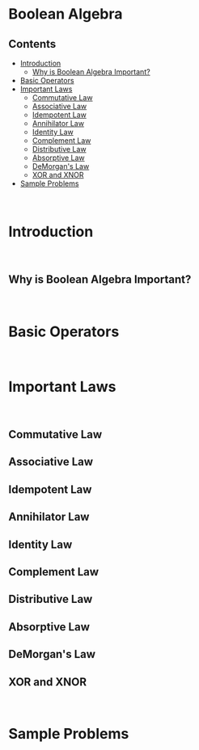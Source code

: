 # Boolean Algebra

## Contents
- [Introduction](#introduction)
  - [Why is Boolean Algebra Important?](#whyisbooleanalgebraimportant)
- [Basic Operators](#basicoperators)
- [Important Laws](#importantlaws)
  - [Commutative Law](#commutativelaws)
  - [Associative Law](#associativelaws)
  - [Idempotent Law](#idempotentlaw)
  - [Annihilator Law](#annihilatorlaw)
  - [Identity Law](#identitylaw)
  - [Complement Law](#complementlaw)
  - [Distributive Law](#distributivelaw)
  - [Absorptive Law](#absorptivelaw)
  - [DeMorgan's Law](#demorganslaw)
  - [XOR and XNOR](#xorandxnor)
- [Sample Problems](#sampleproblems)

<br>

# Introduction 

<br>

## Why is Boolean Algebra Important?

<br>

# Basic Operators

<br>

# Important Laws

<br>

## Commutative Law

## Associative Law

## Idempotent Law

## Annihilator Law

## Identity Law

## Complement Law

## Distributive Law

## Absorptive Law

## DeMorgan's Law

## XOR and XNOR

<br>

# Sample Problems

<br>
